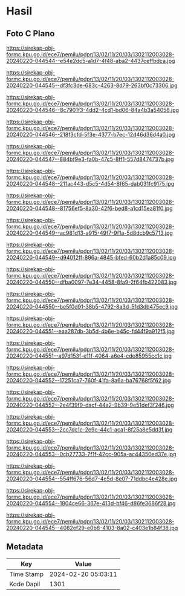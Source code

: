 # Hasil

## Foto C Plano

https://sirekap-obj-formc.kpu.go.id/ece7/pemilu/pdpr/13/02/11/20/03/1302112003028-20240220-044544--e54e2dc5-a1d7-4f48-aba2-4437ceffbdca.jpg

https://sirekap-obj-formc.kpu.go.id/ece7/pemilu/pdpr/13/02/11/20/03/1302112003028-20240220-044545--df3fc3de-683c-4263-8d79-263bf0c73306.jpg

https://sirekap-obj-formc.kpu.go.id/ece7/pemilu/pdpr/13/02/11/20/03/1302112003028-20240220-044546--8c7901f3-4dd2-4cd1-bd06-84a4b3a54056.jpg

https://sirekap-obj-formc.kpu.go.id/ece7/pemilu/pdpr/13/02/11/20/03/1302112003028-20240220-044546--218f3cfd-5f3e-4377-b7ec-12d46d36d4a0.jpg

https://sirekap-obj-formc.kpu.go.id/ece7/pemilu/pdpr/13/02/11/20/03/1302112003028-20240220-044547--884bf9e3-fa0b-47c5-8ff1-557d8474737b.jpg

https://sirekap-obj-formc.kpu.go.id/ece7/pemilu/pdpr/13/02/11/20/03/1302112003028-20240220-044548--211ac443-d5c5-4d54-8f65-dab031fc9175.jpg

https://sirekap-obj-formc.kpu.go.id/ece7/pemilu/pdpr/13/02/11/20/03/1302112003028-20240220-044548--81756ef5-8a30-42f6-bed8-a1cd15ea81f0.jpg

https://sirekap-obj-formc.kpu.go.id/ece7/pemilu/pdpr/13/02/11/20/03/1302112003028-20240220-044549--ac981d13-a915-49f7-9f1a-5d8dcb9c5713.jpg

https://sirekap-obj-formc.kpu.go.id/ece7/pemilu/pdpr/13/02/11/20/03/1302112003028-20240220-044549--d94012ff-896a-4845-bfed-60b2d1a85c09.jpg

https://sirekap-obj-formc.kpu.go.id/ece7/pemilu/pdpr/13/02/11/20/03/1302112003028-20240220-044550--dfba0097-7e34-4458-8fa9-2f64fb422083.jpg

https://sirekap-obj-formc.kpu.go.id/ece7/pemilu/pdpr/13/02/11/20/03/1302112003028-20240220-044550--be5f0d91-38b5-4792-8a3d-51d3db475ec9.jpg

https://sirekap-obj-formc.kpu.go.id/ece7/pemilu/pdpr/13/02/11/20/03/1302112003028-20240220-044551--eaa287db-3b5d-4b6e-b45c-fd44f9a912f5.jpg

https://sirekap-obj-formc.kpu.go.id/ece7/pemilu/pdpr/13/02/11/20/03/1302112003028-20240220-044551--a97d153f-e11f-4064-a6e4-cde85955cc1c.jpg

https://sirekap-obj-formc.kpu.go.id/ece7/pemilu/pdpr/13/02/11/20/03/1302112003028-20240220-044552--17251ca7-760f-41fa-8a6a-ba76768f5f62.jpg

https://sirekap-obj-formc.kpu.go.id/ece7/pemilu/pdpr/13/02/11/20/03/1302112003028-20240220-044552--2e4f39f9-dacf-44a2-9b39-9e51def3f246.jpg

https://sirekap-obj-formc.kpu.go.id/ece7/pemilu/pdpr/13/02/11/20/03/1302112003028-20240220-044553--2cc7dc1c-2e9c-44c1-aca1-8f25a8e5dd3f.jpg

https://sirekap-obj-formc.kpu.go.id/ece7/pemilu/pdpr/13/02/11/20/03/1302112003028-20240220-044553--0cb27733-7f1f-42cc-905a-ac44350ed37e.jpg

https://sirekap-obj-formc.kpu.go.id/ece7/pemilu/pdpr/13/02/11/20/03/1302112003028-20240220-044554--554ff676-56d7-4e5d-8e07-71ddbc4e428e.jpg

https://sirekap-obj-formc.kpu.go.id/ece7/pemilu/pdpr/13/02/11/20/03/1302112003028-20240220-044554--1804ce66-367e-413d-bf46-d86fe3686f28.jpg

https://sirekap-obj-formc.kpu.go.id/ece7/pemilu/pdpr/13/02/11/20/03/1302112003028-20240220-044545--4082ef29-e0b8-4103-8a02-c403e1b84f38.jpg


## Metadata

| Key        | Value               |
| ---------- | ------------------- |
| Time Stamp | 2024-02-20 05:03:11 |
| Kode Dapil | 1301                |



